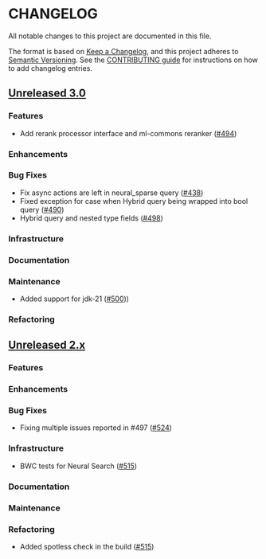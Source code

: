 # CHANGELOG
All notable changes to this project are documented in this file.

The format is based on [Keep a Changelog](https://keepachangelog.com/en/1.0.0/), and this project adheres to [Semantic Versioning](https://semver.org/spec/v2.0.0.html). See the [CONTRIBUTING guide](./CONTRIBUTING.md#Changelog) for instructions on how to add changelog entries.

## [Unreleased 3.0](https://github.com/opensearch-project/neural-search/compare/2.x...HEAD)
### Features
- Add rerank processor interface and ml-commons reranker ([#494](https://github.com/opensearch-project/neural-search/pull/494))
### Enhancements
### Bug Fixes
- Fix async actions are left in neural_sparse query ([#438](https://github.com/opensearch-project/neural-search/pull/438))
- Fixed exception for case when Hybrid query being wrapped into bool query ([#490](https://github.com/opensearch-project/neural-search/pull/490))
- Hybrid query and nested type fields ([#498](https://github.com/opensearch-project/neural-search/pull/498))
### Infrastructure
### Documentation
### Maintenance
- Added support for jdk-21 ([#500](https://github.com/opensearch-project/neural-search/pull/500)))
### Refactoring

## [Unreleased 2.x](https://github.com/opensearch-project/neural-search/compare/2.11...2.x)
### Features
### Enhancements
### Bug Fixes
- Fixing multiple issues reported in #497 ([#524](https://github.com/opensearch-project/neural-search/pull/524))
### Infrastructure
- BWC tests for Neural Search ([#515](https://github.com/opensearch-project/neural-search/pull/515))
### Documentation
### Maintenance
### Refactoring
- Added spotless check in the build ([#515](https://github.com/opensearch-project/neural-search/pull/515))
